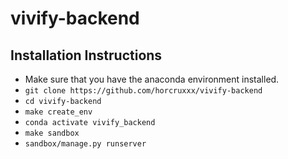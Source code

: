 # vivify-backend

## Installation Instructions

- Make sure that you have the anaconda environment installed.
- `git clone https://github.com/horcruxxx/vivify-backend`
- `cd vivify-backend`
- `make create_env`
- `conda activate vivify_backend`
- `make sandbox`
- `sandbox/manage.py runserver`

